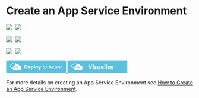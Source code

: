 # Create an App Service Environment

<IMG SRC="https://azbotstorage.blob.core.windows.net/badges/201-web-app-ase-create/PublicLastTestDate.svg" />&nbsp;
<IMG SRC="https://azbotstorage.blob.core.windows.net/badges/201-web-app-ase-create/PublicDeployment.svg" />&nbsp;

<IMG SRC="https://azbotstorage.blob.core.windows.net/badges/201-web-app-ase-create/FairfaxLastTestDate.svg" />&nbsp;
<IMG SRC="https://azbotstorage.blob.core.windows.net/badges/201-web-app-ase-create/FairfaxDeployment.svg" />&nbsp;

<IMG SRC="https://azbotstorage.blob.core.windows.net/badges/201-web-app-ase-create/BestPracticeResult.svg" />&nbsp;
<IMG SRC="https://azbotstorage.blob.core.windows.net/badges/201-web-app-ase-create/CredScanResult.svg" />&nbsp;

<a href="https://portal.azure.com/#create/Microsoft.Template/uri/https%3A%2F%2Fraw.githubusercontent.com%2Fazure%2Fazure-quickstart-templates%2Fmaster%2F201-web-app-ase-create%2Fazuredeploy.json" target="_blank">
    <img src="https://raw.githubusercontent.com/Azure/azure-quickstart-templates/master/1-CONTRIBUTION-GUIDE/images/deploytoazure.png"/>
</a>
<a href="http://armviz.io/#/?load=https%3A%2F%2Fraw.githubusercontent.com%2FAzure%2Fazure-quickstart-templates%2Fmaster%2F201-web-app-ase-create%2Fazuredeploy.json" target="_blank">
    <img src="https://raw.githubusercontent.com/Azure/azure-quickstart-templates/master/1-CONTRIBUTION-GUIDE/images/visualizebutton.png"/>
</a>

For more details on creating an App Service Environment see [How to Create an App Service Environment](https://azure.microsoft.com/documentation/articles/app-service-web-how-to-create-an-app-service-environment/).
